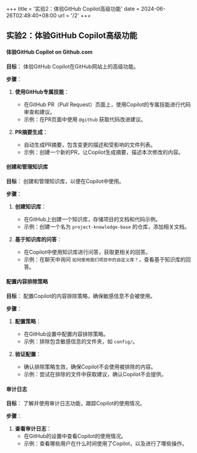 +++
title = '实验2：体验GitHub Copilot高级功能'
date = 2024-06-26T02:49:40+08:00
url = '/2'
+++

## 实验2：体验GitHub Copilot高级功能

#### 体验GitHub Copilot on Github.com

**目标**：
体验GitHub Copilot在GitHub网站上的高级功能。

**步骤**：
1. **使用GitHub专属技能**：
   - 在GitHub PR（Pull Request）页面上，使用Copilot的专属技能进行代码审查和建议。
   - 示例：在PR页面中使用 `@github` 获取代码改进建议。

2. **PR摘要生成**：
   - 自动生成PR摘要，包含变更的描述和受影响的文件列表。
   - 示例：创建一个新的PR，让Copilot生成摘要，描述本次修改的内容。

#### 创建和管理知识库

**目标**：
创建和管理知识库，以便在Copilot中使用。

**步骤**：
1. **创建知识库**：
   - 在GitHub上创建一个知识库，存储项目的文档和代码示例。
   - 示例：创建一个名为 `project-knowledge-base` 的仓库，添加相关文档。

2. **基于知识库的问答**：
   - 在Copilot中使用知识库进行问答，获取更相关的回答。
   - 示例：在聊天中询问 `如何使用我们项目中的自定义库？`，查看基于知识库的回答。

#### 配置内容排除策略

**目标**：
配置Copilot的内容排除策略，确保敏感信息不会被使用。

**步骤**：
1. **配置策略**：
   - 在GitHub设置中配置内容排除策略。
   - 示例：排除包含敏感信息的文件夹，如 `config/`。

2. **验证配置**：
   - 确认排除策略生效，确保Copilot不会使用被排除的内容。
   - 示例：尝试在排除的文件中获取建议，确认Copilot不会提供。

#### 审计日志

**目标**：
了解并使用审计日志功能，跟踪Copilot的使用情况。

**步骤**：
1. **查看审计日志**：
   - 在GitHub的设置中查看Copilot的使用情况。
   - 示例：查看哪些用户在什么时间使用了Copilot，以及进行了哪些操作。
